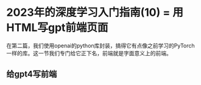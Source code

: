 # 2023年的深度学习入门指南(10) = 用HTML写gpt前端页面

在第二篇，我们使用openai的python库封装，搞得它有点像之前学习的PyTorch一样的库。这一节我们专门给它正下名，前端就是字面意义上的前端。

## 给gpt4写前端

